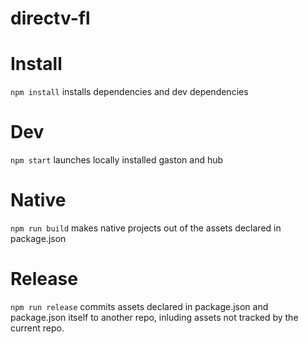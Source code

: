 directv-fl
===

# Install

`npm install` installs dependencies and dev dependencies

# Dev

`npm start` launches locally installed gaston and hub

# Native

`npm run build` makes native projects out of the assets declared in package.json

# Release

`npm run release` commits assets declared in package.json and package.json itself to another repo, inluding assets not tracked by the current repo.